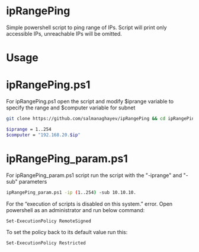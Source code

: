 # ipRangePing

Simple powershell script to ping range of IPs. Script will print only accessible IPs, unreachable IPs will be omitted.

# Usage

# ipRangePing.ps1

For ipRangePing.ps1 open the script and modify $iprange variable to specify the range and $computer variable for subnet

```sh
git clone https://github.com/salmanaghayev/ipRangePing && cd ipRangePing

$iprange = 1..254
$computer = "192.168.20.$ip"
 ```

# ipRangePing_param.ps1

For ipRangePing_param.ps1 script run the script with the "-iprange" and "-sub" parameters

```sh
ipRangePing_param.ps1 -ip (1..254) -sub 10.10.10.
```

For the  “execution of scripts is disabled on this system.” error. Open powershell as an administrator and run below command:

```sh
Set-ExecutionPolicy RemoteSigned
```
To set the policy back to its default value run this:


```sh
Set-ExecutionPolicy Restricted
```
